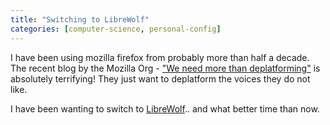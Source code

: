 ```yaml
---
title: "Switching to LibreWolf"
categories: [computer-science, personal-config]
---
```


I have been using mozilla firefox from probably more than half a decade. The recent blog by the Mozilla Org - ["We need more than deplatforming"](https://blog.mozilla.org/blog/2021/01/08/we-need-more-than-deplatforming/) is absolutely terrifying! They just want to deplatform the voices they do not like. 


I have been wanting to switch to [LibreWolf](https://librewolf-community.gitlab.io/).. and what better time than now.

